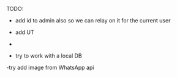 TODO:

- add id to admin also so we can relay on it for the current user


- add UT
- 
- try to work with a local DB

-try add image from WhatsApp api	



